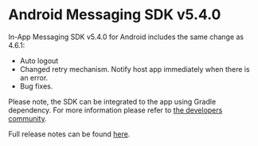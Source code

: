 # Android Messaging SDK v5.4.0

In-App Messaging SDK v5.4.0 for Android includes the same change as 4.6.1:
* Auto logout
* Changed retry mechanism. Notify host app immediately when there is an error.
* Bug fixes.

Please note, the SDK can be integrated to the app using Gradle dependency. For more information please refer to [the developers community](https://developers.liveperson.com/android-quickstart.html).

Full release notes can be found [here](https://developers.liveperson.com/mobile-app-messaging-sdk-for-android-latest-release-notes.html).
